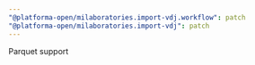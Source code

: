 ```yaml
---
"@platforma-open/milaboratories.import-vdj.workflow": patch
"@platforma-open/milaboratories.import-vdj": patch
---
```


Parquet support
